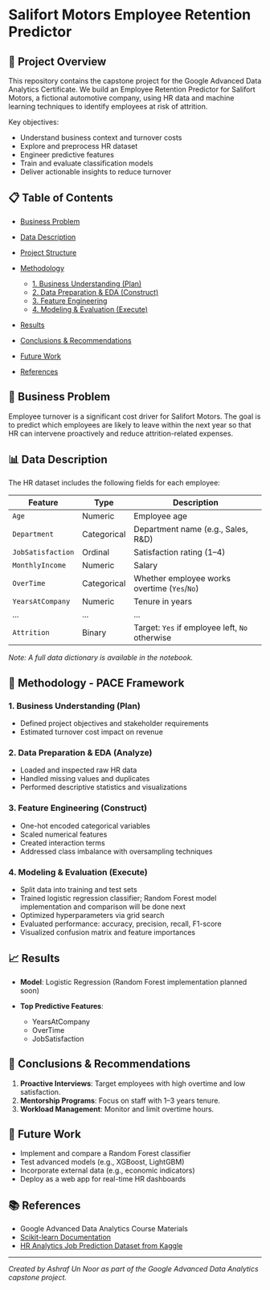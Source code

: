 # Salifort Motors Employee Retention Predictor

## 🚗 Project Overview

This repository contains the capstone project for the Google Advanced Data Analytics Certificate. We build an Employee Retention Predictor for Salifort Motors, a fictional automotive company, using HR data and machine learning techniques to identify employees at risk of attrition.

Key objectives:

* Understand business context and turnover costs
* Explore and preprocess HR dataset
* Engineer predictive features
* Train and evaluate classification models
* Deliver actionable insights to reduce turnover

## 📋 Table of Contents

* [Business Problem](#business-problem)
* [Data Description](#data-description)
* [Project Structure](#project-structure)
* [Methodology](#methodology)

  * [1. Business Understanding (Plan)](#1-business-understanding-plan)
  * [2. Data Preparation & EDA (Construct)](#2-data-preparation--eda-construct)
  * [3. Feature Engineering](#3-feature-engineering)
  * [4. Modeling & Evaluation (Execute)](#4-modeling--evaluation-execute)
* [Results](#results)
* [Conclusions & Recommendations](#conclusions--recommendations)
* [Future Work](#future-work)
* [References](#references)

## 💼 Business Problem

Employee turnover is a significant cost driver for Salifort Motors. The goal is to predict which employees are likely to leave within the next year so that HR can intervene proactively and reduce attrition-related expenses.

## 📊 Data Description

The HR dataset includes the following fields for each employee:

| Feature           | Type        | Description                                    |
| ----------------- | ----------- | ---------------------------------------------- |
| `Age`             | Numeric     | Employee age                                   |
| `Department`      | Categorical | Department name (e.g., Sales, R\&D)            |
| `JobSatisfaction` | Ordinal     | Satisfaction rating (1–4)                      |
| `MonthlyIncome`   | Numeric     | Salary                                         |
| `OverTime`        | Categorical | Whether employee works overtime (`Yes`/`No`)   |
| `YearsAtCompany`  | Numeric     | Tenure in years                                |
| ...               | ...         | ...                                            |
| `Attrition`       | Binary      | Target: `Yes` if employee left, `No` otherwise |

*Note: A full data dictionary is available in the notebook.*

## 🧭 Methodology - PACE Framework

### 1. Business Understanding (Plan)

* Defined project objectives and stakeholder requirements
* Estimated turnover cost impact on revenue

### 2. Data Preparation & EDA (Analyze)

* Loaded and inspected raw HR data
* Handled missing values and duplicates
* Performed descriptive statistics and visualizations

### 3. Feature Engineering (Construct)

* One-hot encoded categorical variables
* Scaled numerical features
* Created interaction terms 
* Addressed class imbalance with oversampling techniques

### 4. Modeling & Evaluation (Execute)

* Split data into training and test sets
* Trained logistic regression classifier; Random Forest model implementation and comparison will be done next
* Optimized hyperparameters via grid search
* Evaluated performance: accuracy, precision, recall, F1-score
* Visualized confusion matrix and feature importances

## 📈 Results

* **Model**: Logistic Regression (Random Forest implementation planned soon)
* **Top Predictive Features**:

  * YearsAtCompany
  * OverTime
  * JobSatisfaction


## 📝 Conclusions & Recommendations

1. **Proactive Interviews**: Target employees with high overtime and low satisfaction.
2. **Mentorship Programs**: Focus on staff with 1–3 years tenure.
3. **Workload Management**: Monitor and limit overtime hours.

## 🚀 Future Work
* Implement and compare a Random Forest classifier
* Test advanced models (e.g., XGBoost, LightGBM)
* Incorporate external data (e.g., economic indicators)
* Deploy as a web app for real-time HR dashboards

## 📚 References

* Google Advanced Data Analytics Course Materials
* [Scikit-learn Documentation](https://scikit-learn.org/)
* [HR Analytics Job Prediction Dataset from Kaggle](https://www.kaggle.com/datasets/mfaisalqureshi/hr-analytics-and-job-prediction/data?select=HR_comma_sep.csv)

---

*Created by Ashraf Un Noor as part of the Google Advanced Data Analytics capstone project.*
